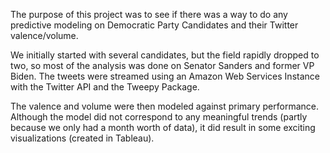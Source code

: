 The purpose of this project was to see if there was a way to do any predictive modeling on Democratic Party Candidates and their Twitter valence/volume.

We initially started with several candidates, but the field rapidly dropped to two, so most of the analysis was done on Senator Sanders and former VP Biden. The tweets were streamed using an Amazon Web Services Instance with the Twitter API and the Tweepy Package.

The valence and volume were then modeled against primary performance. Although the model did not correspond to any meaningful trends (partly because we only had a month worth of data), it did result in some exciting visualizations (created in Tableau).
